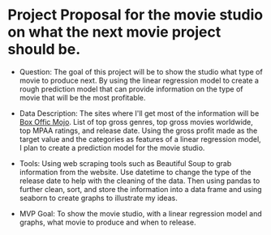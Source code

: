 # Project Proposal for the movie studio on what the next movie project should be.

- Question: 
The goal of this project will be to show the studio what type of movie to produce next. By using the linear regression model to create a rough prediction model that can provide information on the type of movie that will be the most profitable.

- Data Description:
The sites where I'll get most of the information will be [Box Offic Mojo](https://www.boxofficemojo.com/?ref_=bo_nb_ql_mojologo). List of top gross genres, top gross movies worldwide, top MPAA ratings, and release date. Using the gross profit made as the target value and the categories as features of a linear regression model, I plan to create a prediction model for the movie studio.

- Tools:
Using web scraping tools such as Beautiful Soup to grab information from the website. Use datetime to change the type of the release date to help with the cleaning of the data. Then using pandas to further clean, sort, and store the information into a data frame and using seaborn to create graphs to illustrate my ideas. 

- MVP Goal:
To show the movie studio, with a linear regression model and graphs, what movie to produce and when to release.

